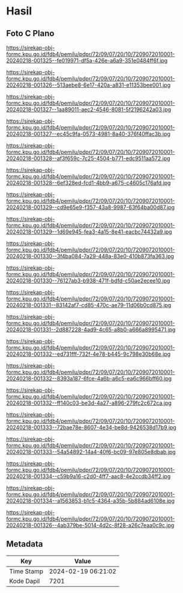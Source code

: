 # Hasil

## Foto C Plano

https://sirekap-obj-formc.kpu.go.id/fdb4/pemilu/pdpr/72/09/07/20/10/7209072010001-20240218-001325--fe019971-df5a-426e-a6a9-351e0484ff6f.jpg

https://sirekap-obj-formc.kpu.go.id/fdb4/pemilu/pdpr/72/09/07/20/10/7209072010001-20240218-001326--513aebe8-6e17-420a-a831-e11353bee001.jpg

https://sirekap-obj-formc.kpu.go.id/fdb4/pemilu/pdpr/72/09/07/20/10/7209072010001-20240218-001327--1aa89011-aec2-4546-8081-5f2196242a03.jpg

https://sirekap-obj-formc.kpu.go.id/fdb4/pemilu/pdpr/72/09/07/20/10/7209072010001-20240218-001327--ec45c9fa-0573-4981-8a40-376f40ffac3b.jpg

https://sirekap-obj-formc.kpu.go.id/fdb4/pemilu/pdpr/72/09/07/20/10/7209072010001-20240218-001328--af3f659c-7c25-4504-b771-edc9511aa572.jpg

https://sirekap-obj-formc.kpu.go.id/fdb4/pemilu/pdpr/72/09/07/20/10/7209072010001-20240218-001328--6ef328ed-fcd1-4bb9-a675-c4605c176afd.jpg

https://sirekap-obj-formc.kpu.go.id/fdb4/pemilu/pdpr/72/09/07/20/10/7209072010001-20240218-001329--cd9e65e9-f357-43a8-9987-63f64ba00d87.jpg

https://sirekap-obj-formc.kpu.go.id/fdb4/pemilu/pdpr/72/09/07/20/10/7209072010001-20240218-001329--1d69e945-fea3-4a15-8e41-eacbc74432a9.jpg

https://sirekap-obj-formc.kpu.go.id/fdb4/pemilu/pdpr/72/09/07/20/10/7209072010001-20240218-001330--3f4ba084-7a29-448a-83e0-410b873fa363.jpg

https://sirekap-obj-formc.kpu.go.id/fdb4/pemilu/pdpr/72/09/07/20/10/7209072010001-20240218-001330--76127ab3-b938-471f-bdfd-c50ae2ecee10.jpg

https://sirekap-obj-formc.kpu.go.id/fdb4/pemilu/pdpr/72/09/07/20/10/7209072010001-20240218-001331--83142af7-cd85-470c-ae79-11d06b0cd875.jpg

https://sirekap-obj-formc.kpu.go.id/fdb4/pemilu/pdpr/72/09/07/20/10/7209072010001-20240218-001331--2d887228-4ad9-4c65-a8b0-a666a8995471.jpg

https://sirekap-obj-formc.kpu.go.id/fdb4/pemilu/pdpr/72/09/07/20/10/7209072010001-20240218-001332--ed731fff-732f-4e78-b445-9c798e30b68e.jpg

https://sirekap-obj-formc.kpu.go.id/fdb4/pemilu/pdpr/72/09/07/20/10/7209072010001-20240218-001332--8393a187-6fce-4a6b-a6c5-ea6c966bff60.jpg

https://sirekap-obj-formc.kpu.go.id/fdb4/pemilu/pdpr/72/09/07/20/10/7209072010001-20240218-001332--ff140c03-be3d-4a27-a896-279fc2c672ca.jpg

https://sirekap-obj-formc.kpu.go.id/fdb4/pemilu/pdpr/72/09/07/20/10/7209072010001-20240218-001333--72bae78e-8607-4e34-be8d-9426538d17b9.jpg

https://sirekap-obj-formc.kpu.go.id/fdb4/pemilu/pdpr/72/09/07/20/10/7209072010001-20240218-001333--54a54892-14a4-40f6-bc09-97e805e8dbab.jpg

https://sirekap-obj-formc.kpu.go.id/fdb4/pemilu/pdpr/72/09/07/20/10/7209072010001-20240218-001334--c59b9a16-c2d0-4ff7-aac8-4e2ccdb34ff2.jpg

https://sirekap-obj-formc.kpu.go.id/fdb4/pemilu/pdpr/72/09/07/20/10/7209072010001-20240218-001334--a1563853-b1c5-4364-a35b-5b884ad6108e.jpg

https://sirekap-obj-formc.kpu.go.id/fdb4/pemilu/pdpr/72/09/07/20/10/7209072010001-20240218-001326--4ab379be-5014-4d2c-8f28-a26c7eaa0c9c.jpg


## Metadata

| Key        | Value               |
| ---------- | ------------------- |
| Time Stamp | 2024-02-19 06:21:02 |
| Kode Dapil | 7201                |



